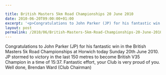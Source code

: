```yaml
---

title: British Masters 5km Road Championships 20 June 2010
date: 2010-06-20T09:00:00+01:00
excerpt: '<p>Congratulations to John Parker (JP) for his fantastic win in the British Masters 5k Road Championships at Horwich today Sunday 20th June 2010. JP stormed to victory in the last 150 metres to become British V35 Champion in a time of 15:37. Fantastic effort, your Club is very proud of you. Well done, Brendan Ward (Club Chairman)</p>'
layout: post
permalink: /2010/06/British-Masters-5km-Road-Championships-20-June-2010-/
---
```

Congratulations to John Parker (JP) for his fantastic win in the British Masters 5k Road Championships at Horwich today Sunday 20th June 2010. JP stormed to victory in the last 150 metres to become British V35 Champion in a time of 15:37. Fantastic effort, your Club is very proud of you. Well done, Brendan Ward (Club Chairman)